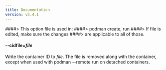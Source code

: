 ```yaml
---
title: Documentation
version: v5.4.1
---
```


####> This option file is used in:
####>   podman create, run
####> If file is edited, make sure the changes
####> are applicable to all of those.
#### **--cidfile**=*file*

Write the container ID to *file*.  The file is removed along with the container, except
when used with podman --remote run on detached containers.
